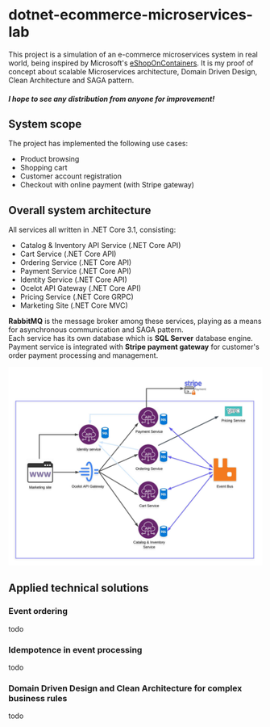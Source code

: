 # dotnet-ecommerce-microservices-lab

This project is a simulation of an e-commerce microservices system in real world, being inspired by Microsoft's [eShopOnContainers](https://github.com/dotnet-architecture/eShopOnContainers). It is my proof of concept about scalable Microservices architecture, Domain Driven Design, Clean Architecture and SAGA pattern.

#### *I hope to see any distribution from anyone for improvement!*

## System scope

The project has implemented the following use cases:
- Product browsing
- Shopping cart
- Customer account registration
- Checkout with online payment (with Stripe gateway)

## Overall system architecture
All services all written in .NET Core 3.1, consisting:
- Catalog & Inventory API Service (.NET Core API)
- Cart Service (.NET Core API)
- Ordering Service (.NET Core API)
- Payment Service (.NET Core API)
- Identity Service (.NET Core API)
- Ocelot API Gateway (.NET Core API)
- Pricing Service (.NET Core GRPC)
- Marketing Site (.NET Core MVC)

**RabbitMQ** is the message broker among these services, playing as a means for asynchronous communication and SAGA pattern.\
Each service has its own database which is **SQL Server** database engine.\
Payment service is integrated with **Stripe payment gateway** for customer's order payment processing and management.

![alt text](https://github.com/Minh8181-blz/dotnet-ecommerce-microservices-lab/blob/master/Makta%20Ecommerce.jpeg)

## Applied technical solutions
### Event ordering
todo
### Idempotence in event processing
todo
### Domain Driven Design and Clean Architecture for complex business rules
todo
